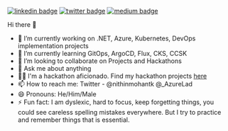 [![linkedin badge](https://img.shields.io/badge/nithin-mohantk-bluef?style=flat&logo=linkedin)](https://www.linkedin.com/in/nithinmohantk/)
[![twitter badge](https://img.shields.io/badge/nithin-mohantk-blue?style=flat&logo=twitter)](https://twitter.com/nithinmohantk)
[![medium badge](https://img.shields.io/badge/nithin-mohantk-blue?style=flat&logo=web)](https://www.nithinz.dev)

Hi there 👋
- 🔭 I’m currently working on .NET, Azure, Kubernetes, DevOps implementation projects
- 🌱 I’m currently learning GitOps, ArgoCD, Flux, CKS, CCSK
- 👯 I’m looking to collaborate on Projects and Hackathons
- 💬 Ask me about anything
- 👩‍💻 I'm a hackathon aficionado. Find my hackathon projects [here](https://devpost.com/coderjedi) 
- 📫 How to reach me: Twitter - @nithinmohantk @_AzureLad
- 😄 Pronouns: He/Him/Male
- ⚡ Fun fact: I am dyslexic, hard to focus, keep forgetting things, you could see careless spelling mistakes everywhere. But I try to practice and remember things that is essential. 
